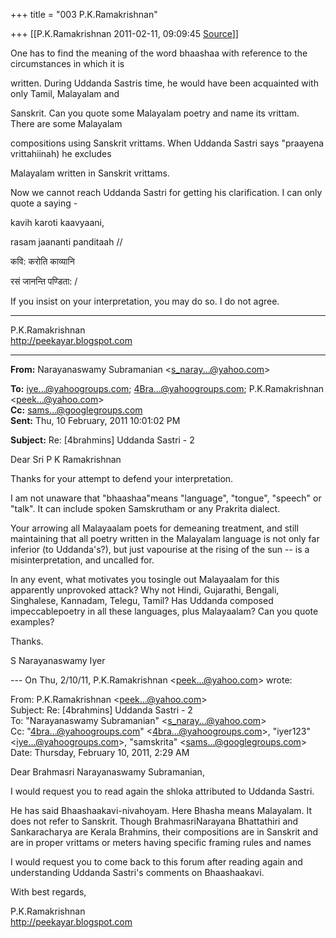 +++
title = "003 P.K.Ramakrishnan"

+++
[[P.K.Ramakrishnan	2011-02-11, 09:09:45 [Source](https://groups.google.com/g/samskrita/c/X-YpWgqrJWw)]]



One has to find the meaning of the word bhaashaa with reference to the circumstances in which it is

written. During Uddanda Sastris time, he would have been acquainted with only Tamil, Malayalam and

Sanskrit. Can you quote some Malayalam poetry and name its vrittam. There are some Malayalam

compositions using Sanskrit vrittams. When Uddanda Sastri says "praayena vrittahiinah) he excludes

Malayalam written in Sanskrit vrittams.

  

Now we cannot reach Uddanda Sastri for getting his clarification. I can only quote a saying -

  

kavih karoti kaavyaani,

rasam jaananti panditaah //

  

कवि: करोति काव्यानि

रसं जानन्ति पण्डिता: /

If you insist on your interpretation, you may do so. I do not agree.

-----------------------------------  
P.K.Ramakrishnan  
<http://peekayar.blogspot.com>

  

  

------------------------------------------------------------------------

**From:** Narayanaswamy Subramanian \<[s_naray...@yahoo.com]()\>  

**To:** [iye...@yahoogroups.com](); [4Bra...@yahoogroups.com](); P.K.Ramakrishnan \<[peek...@yahoo.com]()\>  
**Cc:** [sams...@googlegroups.com]()  
**Sent:** Thu, 10 February, 2011 10:01:02 PM

  
**Subject:** Re: \[4brahmins\] Uddanda Sastri - 2  

  
Dear Sri P K Ramakrishnan  
  
Thanks for your attempt to defend your interpretation.  
  
I am not unaware that "bhaashaa"means "language", "tongue", "speech" or "talk". It can include spoken Samskrutham or any Prakrita dialect.  
  
Your arrowing all Malayaalam poets for demeaning treatment, and still maintaining that all poetry written in the Malayalam language is not only far inferior (to Uddanda's?), but just vapourise at the rising of the sun -- is a misinterpretation, and uncalled for.  
  
In any event, what motivates you tosingle out Malayaalam for this apparently unprovoked attack? Why not Hindi, Gujarathi, Bengali, Singhalese, Kannadam, Telegu, Tamil? Has Uddanda composed impeccablepoetry in all these languages, plus Malayaalam? Can you quote examples?  
  
Thanks.  
  
S Narayanaswamy Iyer

  
  
--- On Thu, 2/10/11, P.K.Ramakrishnan \<[peek...@yahoo.com]()\> wrote:  
  
From: P.K.Ramakrishnan \<[peek...@yahoo.com]()\>  
Subject: Re: \[4brahmins\] Uddanda Sastri - 2  
To: "Narayanaswamy Subramanian" \<[s_naray...@yahoo.com]()\>  
Cc: "[4bra...@yahoogroups.com]()" \<[4bra...@yahoogroups.com]()\>, "iyer123" \<[iye...@yahoogroups.com]()\>, "samskrita" \<[sams...@googlegroups.com]()\>  
Date: Thursday, February 10, 2011, 2:29 AM  
  
Dear Brahmasri Narayanaswamy Subramanian,  
  
I would request you to read again the shloka attributed to Uddanda Sastri.  
  
He has said Bhaashaakavi-nivahoyam. Here Bhasha means Malayalam. It does not refer to Sanskrit. Though BrahmasriNarayana Bhattathiri and Sankaracharya are Kerala Brahmins, their compositions are in Sanskrit and are in proper vrittams or meters having specific framing rules and names  
  

I would request you to come back to this forum after reading again and understanding Uddanda Sastri's comments on Bhaashaakavi.  
  
With best regards,  
  

P.K.Ramakrishnan  
<http://peekayar.blogspot.com>  
  
  
  

  

